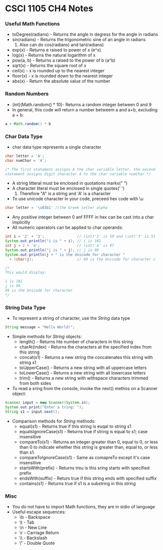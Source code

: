 # CSCI 1105 CH4 Notes

### Useful Math Functions
* toDegree(radians) - Returns the angle in degress for the angle in radians
* sin(radians) - Returns the trigonometric sine of an angle in radians
  1. Also can do cos(radians) and tan(radians)
* exp(x) - Returns e raised to power of x (e^x)
* log(x) - Returns the natural logarithm of x
* pow(a, b) - Returns a raised to the power of b (a^b)
* sqrt(x) - Returns the square root of x
* ceil(x) - x is rounded up to the nearest integer
* floor(x) - x is rounded down to the nearest integer
* abs(x) - Return the absolute value of the number

### Random Numbers
* (int)(Math.random() * 10)- Returns a random integer between 0 and 9
* In general, this code will return a number betweem a and a+b, excluding a + b:
```java
a + Math.random() * b
```

### Char Data Type
* char data type represents a single character
```java
char letter = 'A';
char numChar = '4';

/* The first statement assigns A the char variable letter, the second
statement assigns digit character 4 to the char variable numChar */
```
* A string litteral must be enclosed in quotations marks(" ")
* A character literal must be enclosed in single quotes(' ')
  1. Therefore "A" is a string and 'A' is a character
* To use unicode character in your code, preceed hex code with \u
```java
char letter = '\u03b1' //the Greek letter alpha
```
* Any positive integer between 0 anf FFFF in hex can be cast into a char implicitly
* All numeric operators can be applied to char operands:
```java
int i = '2' + '3';               // (int)'2' is 50 and (int)'3' is 51
System.out.println("i is " + i); // i is 101
int j = 2 + 'a';                 // (int)'a' is 97
System.out.println("j is " + j); // j is 99
System.out.println(j + " is the Unicode for character " 
  + (char)j);                    // 99 is the Unicode for character c

/*
This would display:

i is 101
j is 99
99 is the Unicode for character
*/
```

### String Data Type
* To represent a string of character, use the *String* data type
```java
String message = "Hello World!";
```
* Simple methods for *String* objects:
  * length() - Returns hte number of characters in this string
  * charAt(index) - Returns the characters at the specified index from this string
  * concat(s1) - Returns a new string the concatenates this string with string s1
  * toUpperCase() - Returns a new string with all uppercase letters
  * toLowerCase() - Returns a new string with all lowercase letters
  * trim() - Returns a new string with withspace characters trimmed from both sides
* To read a sring from the console, invoke the next() methos on a Scanner object:
```java
Scanner input = new Scanner(System.in);
System.out.print("Enter a tring: ");
String s1 = input.next();
```
* Comparison methods for *String* methods:
  * equal(s1) - Returns true if this string is euqal to string s1
  * equalsIgnoreCase(s1) - Returns true if string is equal to s1; case insensitive
  * compareTo(s1) - Returns an integer greater than 0, equal to 0, or less than 0 to indicate whether this string is greater than, equal to, or less than s1.
  * compareToIgnoreCase(s1) - Same as comapreTo except it's case insensitive
  * startsWith(prefix) - Returns treu is this sring starts with specified prefix
  * endsWith(suffix) - Returs true if this string ends with specified suffix
  * contains(s1) - Returns true if s1 is a substring in this string

### Misc
* You do not have to import Math functions, they are in stdio of language
* Useful escape sequences:
  * \b - Backspace
  * \t - Tab
  * \n - New Line
  * \r - Carriage Return
  * \\\\ - Backslash
  * \\" - Double Quote